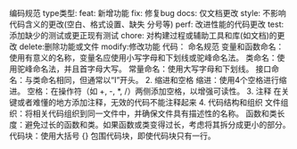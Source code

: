 编码规范
type类型:
feat: 新增功能
fix: 修复bug
docs: 仅文档更改
style: 不影响代码含义的更改(空白、格式设置、缺失 分号等)
perf: 改进性能的代码更改
test:添加缺少的测试或更正现有测试
chore: 对构建过程或辅助工具和库(如文档)的更改
delete:删除功能或文件
modify:修改功能
代码：
命名规范
变量和函数命名：使用有意义的名称，变量名应使用小写字母和下划线或驼峰命名法。
类命名：使用驼峰命名法，并且首字母大写。
常量命名：使用大写字母和下划线。
接口命名：与类命名相同，但通常以“I”开头。
2. 缩进和空格
缩进：使用4个空格进行缩进。
空格：在操作符（如 +, -, *, /）两侧添加空格，以增强可读性。
3. 注释
在关键或者难懂的地方添加注释，无效的代码不能注释起来
4. 代码结构和组织
文件组织：将相关代码组织到同一文件中，并确保文件具有描述性的名称。
函数和类长度：避免过长的函数和类。如果函数或类变得过长，考虑将其拆分成更小的部分。
代码块：使用大括号 {} 包围代码块，即使代码块只有一行。


